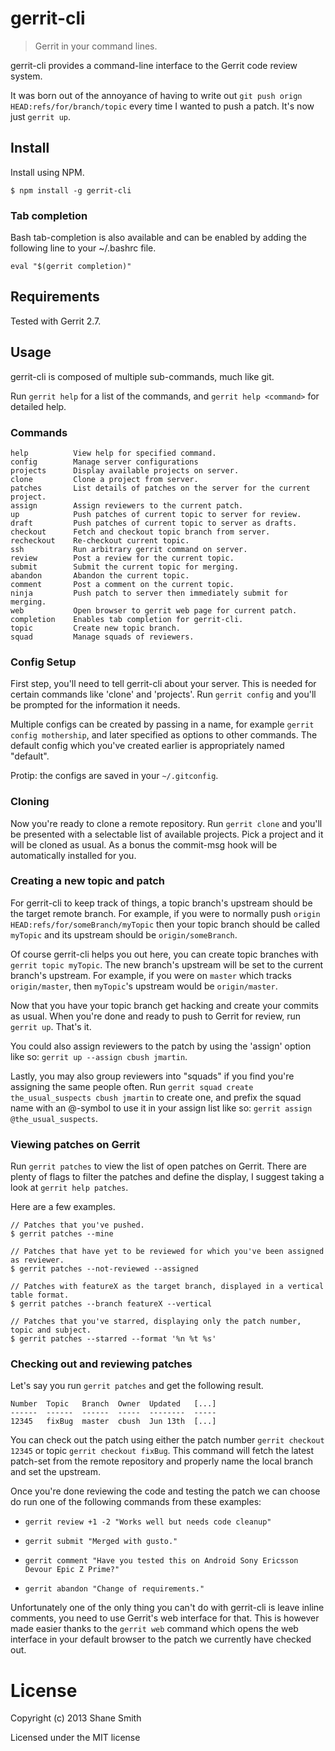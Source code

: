 # gerrit-cli

> Gerrit in your command lines.

gerrit-cli provides a command-line interface to the Gerrit code review system.

It was born out of the annoyance of having to write out `git push orign
HEAD:refs/for/branch/topic` every time I wanted to push a patch. It's now just
`gerrit up`.


## Install

Install using NPM.

```
$ npm install -g gerrit-cli
```


### Tab completion

Bash tab-completion is also available and can be enabled by adding the following
line to your ~/.bashrc file.

```
eval "$(gerrit completion)"
```


## Requirements

Tested with Gerrit 2.7.


## Usage

gerrit-cli is composed of multiple sub-commands, much like git.

Run `gerrit help` for a list of the commands, and `gerrit help <command>` for
detailed help.


### Commands

```
help          View help for specified command.
config        Manage server configurations
projects      Display available projects on server.
clone         Clone a project from server.
patches       List details of patches on the server for the current project.
assign        Assign reviewers to the current patch.
up            Push patches of current topic to server for review.
draft         Push patches of current topic to server as drafts.
checkout      Fetch and checkout topic branch from server.
recheckout    Re-checkout current topic.
ssh           Run arbitrary gerrit command on server.
review        Post a review for the current topic.
submit        Submit the current topic for merging.
abandon       Abandon the current topic.
comment       Post a comment on the current topic.
ninja         Push patch to server then immediately submit for merging.
web           Open browser to gerrit web page for current patch.
completion    Enables tab completion for gerrit-cli.
topic         Create new topic branch.
squad         Manage squads of reviewers.
```


### Config Setup

First step, you'll need to tell gerrit-cli about your server. This is
needed for certain commands like 'clone' and 'projects'. Run `gerrit config`
and you'll be prompted for the information it needs.

Multiple configs can be created by passing in a name, for example `gerrit
config mothership`, and later specified as options to other commands.  The
default config which you've created earlier is appropriately named "default".

Protip: the configs are saved in your `~/.gitconfig`.


### Cloning

Now you're ready to clone a remote repository. Run `gerrit clone` and you'll be
presented with a selectable list of available projects. Pick a project and it
will be cloned as usual. As a bonus the commit-msg hook will be automatically
installed for you.


### Creating a new topic and patch

For gerrit-cli to keep track of things, a topic branch's upstream should be the
target remote branch. For example, if you were to normally push `origin
HEAD:refs/for/someBranch/myTopic` then your topic branch should be called
`myTopic` and its upstream should be `origin/someBranch`.

Of course gerrit-cli helps you out here, you can create topic branches with
`gerrit topic myTopic`. The new branch's upstream will be set to the current
branch's upstream. For example, if you were on `master` which tracks
`origin/master`, then `myTopic`'s upstream would be `origin/master`.

Now that you have your topic branch get hacking and create your commits as
usual. When you're done and ready to push to Gerrit for review, run `gerrit
up`. That's it.

You could also assign reviewers to the patch by using the
'assign' option like so: `gerrit up --assign cbush jmartin`.

Lastly, you may also group reviewers into "squads" if you find you're assigning
the same people often. Run `gerrit squad create the_usual_suspects cbush jmartin`
to create one, and prefix the squad name with an @-symbol to use it in your
assign list like so: `gerrit assign @the_usual_suspects`.


### Viewing patches on Gerrit

Run `gerrit patches` to view the list of open patches on Gerrit. There are
plenty of flags to filter the patches and define the display, I suggest taking
a look at `gerrit help patches`.

Here are a few examples.

```
// Patches that you've pushed.
$ gerrit patches --mine

// Patches that have yet to be reviewed for which you've been assigned as reviewer.
$ gerrit patches --not-reviewed --assigned

// Patches with featureX as the target branch, displayed in a vertical table format.
$ gerrit patches --branch featureX --vertical

// Patches that you've starred, displaying only the patch number, topic and subject.
$ gerrit patches --starred --format '%n %t %s'
```

### Checking out and reviewing patches

Let's say you run `gerrit patches` and get the following result.

```
Number  Topic   Branch  Owner  Updated   [...]
------  ------  ------  -----  --------  -----
12345   fixBug  master  cbush  Jun 13th  [...]
```

You can check out the patch using either the patch number `gerrit checkout
12345` or topic `gerrit checkout fixBug`. This command will fetch the latest
patch-set from the remote repository and properly name the local branch and
set the upstream.

Once you're done reviewing the code and testing the patch we can choose do run
one of the following commands from these examples:

- `gerrit review +1 -2 "Works well but needs code cleanup"`

- `gerrit submit "Merged with gusto."`

- `gerrit comment "Have you tested this on Android Sony Ericsson Devour Epic Z Prime?"`

- `gerrit abandon "Change of requirements."`

Unfortunately one of the only thing you can't do with gerrit-cli is leave inline
comments, you need to use Gerrit's web interface for that. This is however made
easier thanks to the `gerrit web` command which opens the web interface in your
default browser to the patch we currently have checked out.

# License

Copyright (c) 2013 Shane Smith

Licensed under the MIT license
